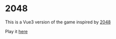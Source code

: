 # 2048

This is a Vue3 version of the game inspired by [2048](https://github.com/gabrielecirulli/2048)


Play it [here](https://naecoo.github.io/vue3-2048-game/)
